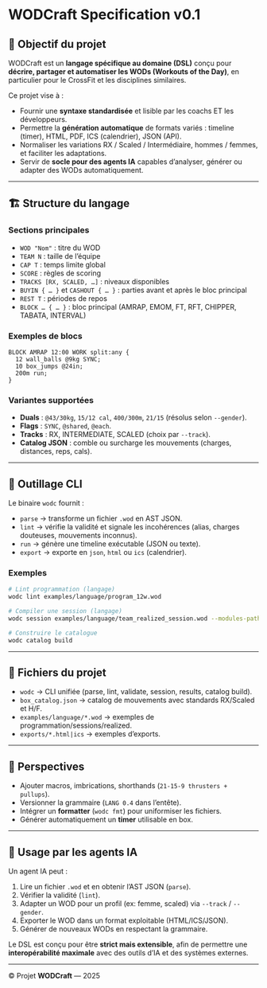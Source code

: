 # WODCraft Specification v0.1

## 🎯 Objectif du projet
WODCraft est un **langage spécifique au domaine (DSL)** conçu pour **décrire, partager et automatiser les WODs (Workouts of the Day)**, en particulier pour le CrossFit et les disciplines similaires.

Ce projet vise à :
- Fournir une **syntaxe standardisée** et lisible par les coachs ET les développeurs.
- Permettre la **génération automatique** de formats variés : timeline (timer), HTML, PDF, ICS (calendrier), JSON (API).
- Normaliser les variations RX / Scaled / Intermédiaire, hommes / femmes, et faciliter les adaptations.
- Servir de **socle pour des agents IA** capables d’analyser, générer ou adapter des WODs automatiquement.

---

## 🏗 Structure du langage

### Sections principales
- `WOD "Nom"` : titre du WOD
- `TEAM N` : taille de l’équipe
- `CAP T` : temps limite global
- `SCORE` : règles de scoring
- `TRACKS [RX, SCALED, …]` : niveaux disponibles
- `BUYIN { … }` et `CASHOUT { … }` : parties avant et après le bloc principal
- `REST T` : périodes de repos
- `BLOCK … { … }` : bloc principal (AMRAP, EMOM, FT, RFT, CHIPPER, TABATA, INTERVAL)

### Exemples de blocs
```wod
BLOCK AMRAP 12:00 WORK split:any {
  12 wall_balls @9kg SYNC;
  10 box_jumps @24in;
  200m run;
}
```

### Variantes supportées
- **Duals** : `@43/30kg`, `15/12 cal`, `400/300m`, `21/15` (résolus selon `--gender`).
- **Flags** : `SYNC`, `@shared`, `@each`.
- **Tracks** : RX, INTERMEDIATE, SCALED (choix par `--track`).
- **Catalog JSON** : comble ou surcharge les mouvements (charges, distances, reps, cals).

---

## 🔧 Outillage CLI

Le binaire `wodc` fournit :

- `parse` → transforme un fichier `.wod` en AST JSON.  
- `lint` → vérifie la validité et signale les incohérences (alias, charges douteuses, mouvements inconnus).  
- `run` → génère une timeline exécutable (JSON ou texte).  
- `export` → exporte en `json`, `html` ou `ics` (calendrier).  

### Exemples
```bash
# Lint programmation (langage)
wodc lint examples/language/program_12w.wod

# Compiler une session (langage)
wodc session examples/language/team_realized_session.wod --modules-path modules --format json

# Construire le catalogue
wodc catalog build
```

---

## 📂 Fichiers du projet
- `wodc` → CLI unifiée (parse, lint, validate, session, results, catalog build).
- `box_catalog.json` → catalog de mouvements avec standards RX/Scaled et H/F.
- `examples/language/*.wod` → exemples de programmation/sessions/realized.
- `exports/*.html|ics` → exemples d’exports.

---

## 🚀 Perspectives
- Ajouter macros, imbrications, shorthands (`21-15-9 thrusters + pullups`).
- Versionner la grammaire (`LANG 0.4` dans l’entête).  
- Intégrer un **formatter** (`wodc fmt`) pour uniformiser les fichiers.  
- Générer automatiquement un **timer** utilisable en box.

---

## 🤖 Usage par les agents IA
Un agent IA peut :  
1. Lire un fichier `.wod` et en obtenir l’AST JSON (`parse`).  
2. Vérifier la validité (`lint`).  
3. Adapter un WOD pour un profil (ex: femme, scaled) via `--track` / `--gender`.  
4. Exporter le WOD dans un format exploitable (HTML/ICS/JSON).  
5. Générer de nouveaux WODs en respectant la grammaire.  

Le DSL est conçu pour être **strict mais extensible**, afin de permettre une **interopérabilité maximale** avec des outils d’IA et des systèmes externes.

---

© Projet **WODCraft** — 2025
